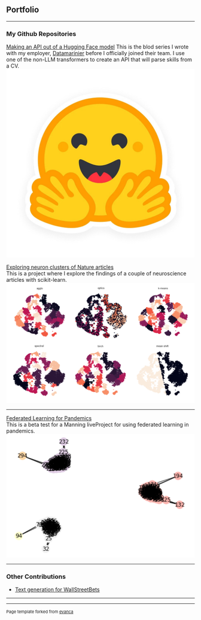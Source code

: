 ## Portfolio

---

### My Github Repositories 
[Making an API out of a Hugging Face model](https://medium.com/@Datamarinier/making-an-api-out-of-a-hugging-face-model-introduction-a0c4b2408f52)
This is the blod series I wrote with my employer, [Datamarinier](https://datamarinier.be/) before I officially joined their team. I use one of the non-LLM transformers to create an API that will parse skills from a CV.
<img src="images/hugging-face-logo.jpg?raw=true"/>

[Exploring neuron clusters of Nature articles](https://github.com/RyokoNod/Clustering_Neurons)<br>
This is a project where I explore the findings of a couple of neuroscience articles with scikit-learn.
<img src="images/cluster-neurons-visual.png?raw=true"/>

---
[Federated Learning for Pandemics](https://github.com/RyokoNod/federated-liveproject)<br>
This is a beta test for a Manning liveProject for using federated learning in pandemics.
<img src="images/final_graph.png?raw=true"/>

---

### Other Contributions

- [Text generation for WallStreetBets](https://github.com/Usin2705/RetardBot)

---




---
<p style="font-size:11px">Page template forked from <a href="https://github.com/evanca/quick-portfolio">evanca</a></p>
<!-- Remove above link if you don't want to attibute -->

